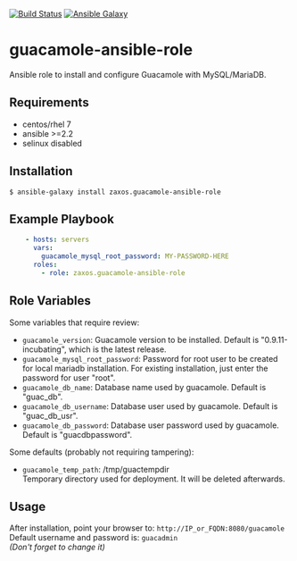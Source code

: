 [![Build Status](https://travis-ci.org/zaxos/guacamole-ansible-role.svg?branch=master)](https://travis-ci.org/zaxos/guacamole-ansible-role)
[![Ansible Galaxy](https://img.shields.io/badge/galaxy-_zaxos.guacamole--ansible--role-blue.svg)](https://galaxy.ansible.com/zaxos/guacamole-ansible-role/)

guacamole-ansible-role
======================

Ansible role to install and configure Guacamole with MySQL/MariaDB.

Requirements
------------
* centos/rhel 7
* ansible >=2.2
* selinux disabled

Installation
------------
```
$ ansible-galaxy install zaxos.guacamole-ansible-role
```

Example Playbook
----------------
```yaml
    - hosts: servers
      vars:
        guacamole_mysql_root_password: MY-PASSWORD-HERE
      roles:
        - role: zaxos.guacamole-ansible-role
```

Role Variables
--------------
Some variables that require review:
- `guacamole_version`: Guacamole version to be installed. Default is "0.9.11-incubating", which is the latest release.
- `guacamole_mysql_root_password`: Password for root user to be created for local mariadb installation. For existing installation, just enter the password for user "root".
- `guacamole_db_name`: Database name used by guacamole. Default is "guac_db".
- `guacamole_db_username`: Database user used by guacamole. Default is "guac_db_usr".
- `guacamole_db_password`: Database user password used by guacamole. Default is "guacdbpassword".

Some defaults (probably not requiring tampering):
- `guacamole_temp_path`: /tmp/guactempdir   
Temporary directory used for deployment. It will be deleted afterwards.

Usage
-----
After installation, point your browser to: `http://IP_or_FQDN:8080/guacamole`   
Default username and password is: `guacadmin`   
*(Don't forget to change it)*
